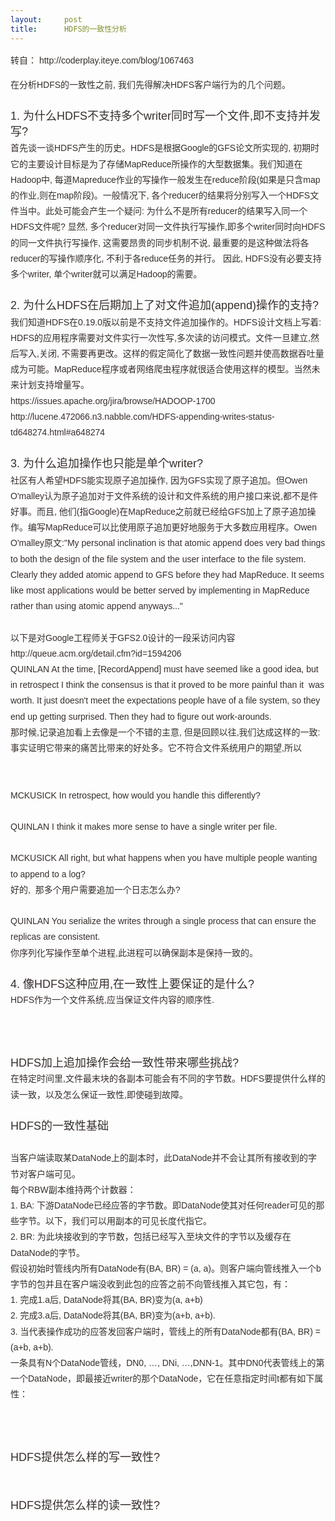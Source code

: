 ```yaml
---
layout:     post
title:      HDFS的一致性分析
---
```

<div id="article_content" class="article_content clearfix csdn-tracking-statistics" data-pid="blog" data-mod="popu_307" data-dsm="post">
								            <link rel="stylesheet" href="https://csdnimg.cn/release/phoenix/template/css/ck_htmledit_views-f76675cdea.css">
						<div class="htmledit_views" id="content_views">
                
<p><span style="color:rgb(54,46,43);font-family:Arial;font-size:14px;line-height:26px;">转自： http://coderplay.iteye.com/blog/1067463</span></p>
<p><span style="color:rgb(54,46,43);font-family:Arial;font-size:14px;line-height:26px;"><span style="font-family:Helvetica, Tahoma, Arial, sans-serif;font-size:14px;line-height:25.2000007629395px;">在分析HDFS的一致性之前, 我们先得解决HDFS客户端行为的几个问题。 </span><br style="font-family:Helvetica, Tahoma, Arial, sans-serif;font-size:14px;line-height:25.2000007629395px;"><br style="font-family:Helvetica, Tahoma, Arial, sans-serif;font-size:14px;line-height:25.2000007629395px;"><span style="font-family:Helvetica, Tahoma, Arial, sans-serif;font-size:14px;line-height:25.2000007629395px;"><span style="font-size:18px;">1. 为什么HDFS不支持多个writer同时写一个文件,即不支持并发写?</span></span><span style="font-family:Helvetica, Tahoma, Arial, sans-serif;font-size:14px;line-height:25.2000007629395px;"> </span><br style="font-family:Helvetica, Tahoma, Arial, sans-serif;font-size:14px;line-height:25.2000007629395px;"><span style="font-family:Helvetica, Tahoma, Arial, sans-serif;font-size:14px;line-height:25.2000007629395px;">首先谈一谈HDFS产生的历史。HDFS是根据Google的GFS论文所实现的, 初期时它的主要设计目标是为了存储MapReduce所操作的大型数据集。我们知道在Hadoop中, 每道Mapreduce作业的写操作一般发生在reduce阶段(如果是只含map的作业,则在map阶段)。一般情况下, 各个reducer的结果将分别写入一个HDFS文件当中。此处可能会产生一个疑问:
 为什么不是所有reducer的结果写入同一个HDFS文件呢? 显然, 多个reducer对同一文件执行写操作,即多个writer同时向HDFS的同一文件执行写操作, 这需要昂贵的同步机制不说, 最重要的是这种做法将各reducer的写操作顺序化, 不利于各reduce任务的并行。 因此, HDFS没有必要支持多个writer, 单个writer就可以满足Hadoop的需要。 </span><br style="font-family:Helvetica, Tahoma, Arial, sans-serif;font-size:14px;line-height:25.2000007629395px;"><br style="font-family:Helvetica, Tahoma, Arial, sans-serif;font-size:14px;line-height:25.2000007629395px;"><span style="font-family:Helvetica, Tahoma, Arial, sans-serif;font-size:14px;line-height:25.2000007629395px;"><span style="font-size:18px;">2. 为什么HDFS在后期加上了对文件追加(append)操作的支持?</span></span><span style="font-family:Helvetica, Tahoma, Arial, sans-serif;font-size:14px;line-height:25.2000007629395px;"> </span><br style="font-family:Helvetica, Tahoma, Arial, sans-serif;font-size:14px;line-height:25.2000007629395px;"><span style="font-family:Helvetica, Tahoma, Arial, sans-serif;font-size:14px;line-height:25.2000007629395px;">我们知道HDFS在0.19.0版以前是不支持文件追加操作的。HDFS设计文档上写着: HDFS的应用程序需要对文件实行一次性写,多次读的访问模式。文件一旦建立,然后写入,关闭, 不需要再更改。这样的假定简化了数据一致性问题并使高数据吞吐量成为可能。MapReduce程序或者网络爬虫程序就很适合使用这样的模型。当然未来计划支持增量写。 </span><br style="font-family:Helvetica, Tahoma, Arial, sans-serif;font-size:14px;line-height:25.2000007629395px;"><span style="font-family:Helvetica, Tahoma, Arial, sans-serif;font-size:14px;line-height:25.2000007629395px;">https://issues.apache.org/jira/browse/HADOOP-1700 </span><br style="font-family:Helvetica, Tahoma, Arial, sans-serif;font-size:14px;line-height:25.2000007629395px;"><span style="font-family:Helvetica, Tahoma, Arial, sans-serif;font-size:14px;line-height:25.2000007629395px;">http://lucene.472066.n3.nabble.com/HDFS-appending-writes-status-td648274.html#a648274 </span><br style="font-family:Helvetica, Tahoma, Arial, sans-serif;font-size:14px;line-height:25.2000007629395px;"><br style="font-family:Helvetica, Tahoma, Arial, sans-serif;font-size:14px;line-height:25.2000007629395px;"><span style="font-family:Helvetica, Tahoma, Arial, sans-serif;font-size:14px;line-height:25.2000007629395px;"><span style="font-size:18px;">3. 为什么追加操作也只能是单个writer?</span></span><span style="font-family:Helvetica, Tahoma, Arial, sans-serif;font-size:14px;line-height:25.2000007629395px;"> </span><br style="font-family:Helvetica, Tahoma, Arial, sans-serif;font-size:14px;line-height:25.2000007629395px;"><span style="font-family:Helvetica, Tahoma, Arial, sans-serif;font-size:14px;line-height:25.2000007629395px;">社区有人希望HDFS能实现原子追加操作, 因为GFS实现了原子追加。但Owen O'malley认为原子追加对于文件系统的设计和文件系统的用户接口来说,都不是件好事。而且, 他们(指Google)在MapReduce之前就已经给GFS加上了原子追加操作。编写MapReduce可以比使用原子追加更好地服务于大多数应用程序。Owen
 O'malley原文:"My personal inclination is that atomic append does very bad things to both the design of the file system and the user interface to the file system. Clearly they added atomic append to GFS before they had MapReduce. It seems like most applications
 would be better served by implementing in MapReduce rather than using atomic append anyways..." </span><br style="font-family:Helvetica, Tahoma, Arial, sans-serif;font-size:14px;line-height:25.2000007629395px;"><br style="font-family:Helvetica, Tahoma, Arial, sans-serif;font-size:14px;line-height:25.2000007629395px;"><span style="font-family:Helvetica, Tahoma, Arial, sans-serif;font-size:14px;line-height:25.2000007629395px;">以下是对Google工程师关于GFS2.0设计的一段采访问内容 </span><br style="font-family:Helvetica, Tahoma, Arial, sans-serif;font-size:14px;line-height:25.2000007629395px;"><span style="font-family:Helvetica, Tahoma, Arial, sans-serif;font-size:14px;line-height:25.2000007629395px;">http://queue.acm.org/detail.cfm?id=1594206 </span><br style="font-family:Helvetica, Tahoma, Arial, sans-serif;font-size:14px;line-height:25.2000007629395px;"><span style="font-family:Helvetica, Tahoma, Arial, sans-serif;font-size:14px;line-height:25.2000007629395px;">QUINLAN At the time, [RecordAppend] must have seemed like a good idea, but in retrospect I think the consensus is that it proved to be more painful than
 it  was worth. It just doesn't meet the expectations people have of a file system, so they end up getting surprised. Then they had to figure out work-arounds. </span><br style="font-family:Helvetica, Tahoma, Arial, sans-serif;font-size:14px;line-height:25.2000007629395px;"><span style="font-family:Helvetica, Tahoma, Arial, sans-serif;font-size:14px;line-height:25.2000007629395px;">那时候,记录追加看上去像是一个不错的主意, 但是回顾以往,我们达成这样的一致: 事实证明它带来的痛苦比带来的好处多。它不符合文件系统用户的期望,所以 </span><br style="font-family:Helvetica, Tahoma, Arial, sans-serif;font-size:14px;line-height:25.2000007629395px;"><br style="font-family:Helvetica, Tahoma, Arial, sans-serif;font-size:14px;line-height:25.2000007629395px;"><br style="font-family:Helvetica, Tahoma, Arial, sans-serif;font-size:14px;line-height:25.2000007629395px;"><span style="font-family:Helvetica, Tahoma, Arial, sans-serif;font-size:14px;line-height:25.2000007629395px;">MCKUSICK In retrospect, how would you handle this differently? </span><br style="font-family:Helvetica, Tahoma, Arial, sans-serif;font-size:14px;line-height:25.2000007629395px;"><br style="font-family:Helvetica, Tahoma, Arial, sans-serif;font-size:14px;line-height:25.2000007629395px;"><span style="font-family:Helvetica, Tahoma, Arial, sans-serif;font-size:14px;line-height:25.2000007629395px;">QUINLAN I think it makes more sense to have a single writer per file. </span><br style="font-family:Helvetica, Tahoma, Arial, sans-serif;font-size:14px;line-height:25.2000007629395px;"><br style="font-family:Helvetica, Tahoma, Arial, sans-serif;font-size:14px;line-height:25.2000007629395px;"><span style="font-family:Helvetica, Tahoma, Arial, sans-serif;font-size:14px;line-height:25.2000007629395px;">MCKUSICK All right, but what happens when you have multiple people wanting to append to a log? </span><br style="font-family:Helvetica, Tahoma, Arial, sans-serif;font-size:14px;line-height:25.2000007629395px;"><span style="font-family:Helvetica, Tahoma, Arial, sans-serif;font-size:14px;line-height:25.2000007629395px;">好的,  那多个用户需要追加一个日志怎么办? </span><br style="font-family:Helvetica, Tahoma, Arial, sans-serif;font-size:14px;line-height:25.2000007629395px;"><br style="font-family:Helvetica, Tahoma, Arial, sans-serif;font-size:14px;line-height:25.2000007629395px;"><span style="font-family:Helvetica, Tahoma, Arial, sans-serif;font-size:14px;line-height:25.2000007629395px;">QUINLAN You serialize the writes through a single process that can ensure the replicas are consistent. </span><br style="font-family:Helvetica, Tahoma, Arial, sans-serif;font-size:14px;line-height:25.2000007629395px;"><span style="font-family:Helvetica, Tahoma, Arial, sans-serif;font-size:14px;line-height:25.2000007629395px;">你序列化写操作至单个进程,此进程可以确保副本是保持一致的。 </span><br style="font-family:Helvetica, Tahoma, Arial, sans-serif;font-size:14px;line-height:25.2000007629395px;"><br style="font-family:Helvetica, Tahoma, Arial, sans-serif;font-size:14px;line-height:25.2000007629395px;"><span style="font-family:Helvetica, Tahoma, Arial, sans-serif;font-size:14px;line-height:25.2000007629395px;"><span style="font-size:18px;">4. 像HDFS这种应用,在一致性上要保证的是什么? </span></span><span style="font-family:Helvetica, Tahoma, Arial, sans-serif;font-size:14px;line-height:25.2000007629395px;"></span><br style="font-family:Helvetica, Tahoma, Arial, sans-serif;font-size:14px;line-height:25.2000007629395px;"><span style="font-family:Helvetica, Tahoma, Arial, sans-serif;font-size:14px;line-height:25.2000007629395px;">HDFS作为一个文件系统,应当保证文件内容的顺序性. </span><br style="font-family:Helvetica, Tahoma, Arial, sans-serif;font-size:14px;line-height:25.2000007629395px;"><br style="font-family:Helvetica, Tahoma, Arial, sans-serif;font-size:14px;line-height:25.2000007629395px;"><br style="font-family:Helvetica, Tahoma, Arial, sans-serif;font-size:14px;line-height:25.2000007629395px;"><br style="font-family:Helvetica, Tahoma, Arial, sans-serif;font-size:14px;line-height:25.2000007629395px;"><span style="font-family:Helvetica, Tahoma, Arial, sans-serif;font-size:14px;line-height:25.2000007629395px;"><span style="font-size:18px;">HDFS加上追加操作会给一致性带来哪些挑战? </span></span><span style="font-family:Helvetica, Tahoma, Arial, sans-serif;font-size:14px;line-height:25.2000007629395px;"></span><br style="font-family:Helvetica, Tahoma, Arial, sans-serif;font-size:14px;line-height:25.2000007629395px;"><span style="font-family:Helvetica, Tahoma, Arial, sans-serif;font-size:14px;line-height:25.2000007629395px;">在特定时间里,文件最末块的各副本可能会有不同的字节数。HDFS要提供什么样的读一致，以及怎么保证一致性,即使碰到故障。 </span><br style="font-family:Helvetica, Tahoma, Arial, sans-serif;font-size:14px;line-height:25.2000007629395px;"><br style="font-family:Helvetica, Tahoma, Arial, sans-serif;font-size:14px;line-height:25.2000007629395px;"><span style="font-family:Helvetica, Tahoma, Arial, sans-serif;font-size:14px;line-height:25.2000007629395px;"><span style="font-size:18px;">HDFS的一致性基础</span></span><span style="font-family:Helvetica, Tahoma, Arial, sans-serif;font-size:14px;line-height:25.2000007629395px;"> </span><br style="font-family:Helvetica, Tahoma, Arial, sans-serif;font-size:14px;line-height:25.2000007629395px;"><br style="font-family:Helvetica, Tahoma, Arial, sans-serif;font-size:14px;line-height:25.2000007629395px;"><span style="font-family:Helvetica, Tahoma, Arial, sans-serif;font-size:14px;line-height:25.2000007629395px;">当客户端读取某DataNode上的副本时，此DataNode并不会让其所有接收到的字节对客户端可见。 </span><br style="font-family:Helvetica, Tahoma, Arial, sans-serif;font-size:14px;line-height:25.2000007629395px;"><span style="font-family:Helvetica, Tahoma, Arial, sans-serif;font-size:14px;line-height:25.2000007629395px;">每个RBW副本维持两个计数器： </span><br style="font-family:Helvetica, Tahoma, Arial, sans-serif;font-size:14px;line-height:25.2000007629395px;"><span style="font-family:Helvetica, Tahoma, Arial, sans-serif;font-size:14px;line-height:25.2000007629395px;">1. BA: 下游DataNode已经应答的字节数。即DataNode使其对任何reader可见的那些字节。以下，我们可以用副本的可见长度代指它。 </span><br style="font-family:Helvetica, Tahoma, Arial, sans-serif;font-size:14px;line-height:25.2000007629395px;"><span style="font-family:Helvetica, Tahoma, Arial, sans-serif;font-size:14px;line-height:25.2000007629395px;">2. BR: 为此块接收到的字节数，包括已经写入至块文件的字节以及缓存在DataNode的字节。 </span><br style="font-family:Helvetica, Tahoma, Arial, sans-serif;font-size:14px;line-height:25.2000007629395px;"><span style="font-family:Helvetica, Tahoma, Arial, sans-serif;font-size:14px;line-height:25.2000007629395px;">假设初始时管线内所有DataNode有(BA, BR) = (a, a)。则客户端向管线推入一个b字节的包并且在客户端没收到此包的应答之前不向管线推入其它包，有： </span><br style="font-family:Helvetica, Tahoma, Arial, sans-serif;font-size:14px;line-height:25.2000007629395px;"><span style="font-family:Helvetica, Tahoma, Arial, sans-serif;font-size:14px;line-height:25.2000007629395px;">1. 完成1.a后, DataNode将其(BA, BR)变为(a, a+b) </span><br style="font-family:Helvetica, Tahoma, Arial, sans-serif;font-size:14px;line-height:25.2000007629395px;"><span style="font-family:Helvetica, Tahoma, Arial, sans-serif;font-size:14px;line-height:25.2000007629395px;">2. 完成3.a后, DataNode将其(BA, BR)变为(a+b, a+b). </span><br style="font-family:Helvetica, Tahoma, Arial, sans-serif;font-size:14px;line-height:25.2000007629395px;"><span style="font-family:Helvetica, Tahoma, Arial, sans-serif;font-size:14px;line-height:25.2000007629395px;">3. 当代表操作成功的应答发回客户端时，管线上的所有DataNode都有(BA, BR) = (a+b, a+b). </span><br style="font-family:Helvetica, Tahoma, Arial, sans-serif;font-size:14px;line-height:25.2000007629395px;"><span style="font-family:Helvetica, Tahoma, Arial, sans-serif;font-size:14px;line-height:25.2000007629395px;">一条具有N个DataNode管线，DN0, …, DNi, …,DNN-1。其中DN0代表管线上的第一个DataNode，即最接近writer的那个DataNode，它在任意指定时间t都有如下属性： </span><br style="font-family:Helvetica, Tahoma, Arial, sans-serif;font-size:14px;line-height:25.2000007629395px;"><br style="font-family:Helvetica, Tahoma, Arial, sans-serif;font-size:14px;line-height:25.2000007629395px;"><br style="font-family:Helvetica, Tahoma, Arial, sans-serif;font-size:14px;line-height:25.2000007629395px;"><br style="font-family:Helvetica, Tahoma, Arial, sans-serif;font-size:14px;line-height:25.2000007629395px;"><span style="font-family:Helvetica, Tahoma, Arial, sans-serif;font-size:14px;line-height:25.2000007629395px;"><span style="font-size:18px;">HDFS提供怎么样的写一致性?</span></span><span style="font-family:Helvetica, Tahoma, Arial, sans-serif;font-size:14px;line-height:25.2000007629395px;"> </span><br style="font-family:Helvetica, Tahoma, Arial, sans-serif;font-size:14px;line-height:25.2000007629395px;"><br style="font-family:Helvetica, Tahoma, Arial, sans-serif;font-size:14px;line-height:25.2000007629395px;"><br style="font-family:Helvetica, Tahoma, Arial, sans-serif;font-size:14px;line-height:25.2000007629395px;"><span style="font-family:Helvetica, Tahoma, Arial, sans-serif;font-size:14px;line-height:25.2000007629395px;"><span style="font-size:18px;">HDFS提供怎么样的读一致性?</span></span><span style="font-family:Helvetica, Tahoma, Arial, sans-serif;font-size:14px;line-height:25.2000007629395px;"> </span><br></span></p>
            </div>
                </div>